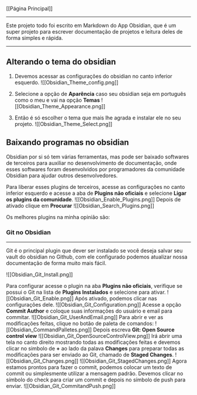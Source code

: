 [[Página Principal]]

---

Este projeto todo foi escrito em Markdown do App Obsidian, que é um super projeto para escrever documentação de projetos e leitura deles de forma simples e rápida.

---

## Alterando o tema do obsidian

1) Devemos acessar as configurações do obsidian no canto inferior esquerdo.
![[Obsidian_Theme_config.png]]

2) Selecione a opção de **Aparência** caso seu obsidian seja em português como o meu e vai na opção **Temas**
![[Obsidian_Theme_Appearance.png]]
3) Então é só escolher o tema que mais lhe agrada e instalar ele no seu projeto.
![[Obsidian_Theme_Select.png]]

## Baixando programas no obsidian

Obsidian por si só tem várias ferramentas, mas pode ser baixado softwares de terceiros para auxiliar no desenvolvimento de documentação, onde esses softwares foram desenvolvidos por programadores da comunidade Obsidian para ajudar outros desenvolvedores.

Para liberar esses plugins de terceiros, acesse as configurações no canto inferior esquerdo e acesse a aba de **Plugins não oficiais** e selecione **Ligar os plugins da comunidade**. 
![[Obsidian_Enable_Plugins.png]]
Depois de ativado clique em **Procurar**
![[Obsidian_Search_Plugins.png]]

Os melhores plugins na minha opinião são:

### Git no Obsidian
---
Git é o principal plugin que dever ser instalado se você deseja salvar seu vault do obsidian no Github, com ele configurado podemos atualizar nossa documentação de forma muito mais fácil.

![[Obsidian_Git_Install.png]]

Para configurar acesse o plugin na aba **Plugins não oficiais**, verifique se possui o Git na lista de **Plugins Instalados** e selecione para ativar.
![[Obsidian_Git_Enable.png]]
Após ativado, podemos clicar nas configurações dele.
![[Obsidian_Git_Configuration.png]]
Acesse a opção **Commit Author** e coloque suas informações do usuário e email para commitar.
![[Obsidian_Git_UserAndEmail.png]]
Para abrir e ver as modificações feitas, clique no botão de paleta de comandos:
![[Obsidian_CommandPalletes.png]]
Depois escreva **Git: Open Source control view**
![[Obsidian_Git_OpenSourceControlView.png]]
Irá abrir uma tela no canto direito mostrando todas as modificações feitas e devemos clicar no simbolo de **+** ao lado da palava **Changes** para preparar todas as modificações para ser enviado ao Git, chamado de **Staged Changes**.
![[Obsidian_Git_Changes.png]]
![[Obsidian_Git_StagedChanges.png]]
Agora estamos prontos para fazer o commit, podemos colocar um texto de commit ou simplesmente utilizar a mensagem padrão.
Devemos clicar no símbolo do check para criar um commit e depois no símbolo de push para enviar.
![[Obsidian_Git_CommitandPush.png]]